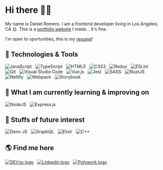 # Hi there 👋🏽

My name is Daniel Romero. I am a frontend developer living in Los Angeles, CA 🌞. This is a [portfolio website](https://dannys.io) I made... it's fine.

I'm open to oportunities, this is my [resume](https://docs.google.com/document/export?format=docx&id=1mZSSEM3O2QdVZbama5J-XO8HG-aLWdgwFY-zWv-cZcI)!

## 🧰 Technologies & Tools

![JavaScript](https://img.shields.io/badge/javascript-%23323330.svg?style=for-the-badge&logo=javascript&logoColor=%23F7DF1E)
&nbsp;
![TypeScript](https://img.shields.io/badge/typescript-%23007ACC.svg?style=for-the-badge&logo=typescript&logoColor=white)
&nbsp;
![HTML5](https://img.shields.io/badge/html5-%23E34F26.svg?style=for-the-badge&logo=html5&logoColor=white)
&nbsp;
![CSS3](https://img.shields.io/badge/css3-%231572B6.svg?style=for-the-badge&logo=css3&logoColor=white)
&nbsp;
![Redux](https://img.shields.io/badge/redux-%23593d88.svg?style=for-the-badge&logo=redux&logoColor=white)
&nbsp;
![ESLint](https://img.shields.io/badge/ESLint-4B3263?style=for-the-badge&logo=eslint&logoColor=white)
&nbsp;
![Git](https://img.shields.io/badge/git-%23F05033.svg?style=for-the-badge&logo=git&logoColor=white)
&nbsp;
![Visual Studio Code](https://img.shields.io/badge/Visual%20Studio%20Code-0078d7.svg?style=for-the-badge&logo=visual-studio-code&logoColor=white)
&nbsp;
![Vue.js](https://img.shields.io/badge/vuejs-%2335495e.svg?style=for-the-badge&logo=vuedotjs&logoColor=%234FC08D)
&nbsp;
![Jest](https://img.shields.io/badge/-jest-%23C21325?style=for-the-badge&logo=jest&logoColor=white)
&nbsp;
![SASS](https://img.shields.io/badge/SASS-hotpink.svg?style=for-the-badge&logo=SASS&logoColor=white)
&nbsp;
![NuxtJS](https://img.shields.io/badge/Nuxt-002E3B?style=for-the-badge&logo=nuxtdotjs&logoColor=#00DC82)
&nbsp;
![Netlify](https://img.shields.io/badge/netlify-%23000000.svg?style=for-the-badge&logo=netlify&logoColor=#00C7B7)
&nbsp;
![Webpack](https://img.shields.io/badge/webpack-%238DD6F9.svg?style=for-the-badge&logo=webpack&logoColor=black)
&nbsp;
![Storybook](https://img.shields.io/badge/-Storybook-FF4785?style=for-the-badge&logo=storybook&logoColor=white)
&nbsp;

## 🧐 What I am currently learning & improving on

![NodeJS](https://img.shields.io/badge/node.js-6DA55F?style=for-the-badge&logo=node.js&logoColor=white)
&nbsp;
![Express.js](https://img.shields.io/badge/express.js-%23404d59.svg?style=for-the-badge&logo=express&logoColor=%2361DAFB)

## 🔭 Stuffs of future interest

![Deno JS](https://img.shields.io/badge/deno%20js-000000?style=for-the-badge&logo=deno&logoColor=white)
&nbsp;
![GraphQL](https://img.shields.io/badge/-GraphQL-E10098?style=for-the-badge&logo=graphql&logoColor=white)
&nbsp;
![Elixir](https://img.shields.io/badge/elixir-%234B275F.svg?style=for-the-badge&logo=elixir&logoColor=white)
&nbsp;
![C++](https://img.shields.io/badge/c++-%2300599C.svg?style=for-the-badge&logo=c%2B%2B&logoColor=white)
&nbsp;

## 🌎 Find me here

[<img src="https://img.shields.io/badge/dev.to-0A0A0A?style=for-the-badge&logo=dev.to&logoColor=white" alt="DEV.to logo" title="DEV.to" />](https://dev.to/dannyk08)
&nbsp;
[<img src="https://img.shields.io/badge/linkedin-%230077B5.svg?style=for-the-badge&logo=linkedin&logoColor=white" alt="LinkedIn logo" title="LinkedIn" />](https://www.linkedin.com/in/dannyk08)
&nbsp;
[<img src="https://img.shields.io/badge/Polywork-543DE0?style=for-the-badge&logo=polywork&logoColor=black" alt="Polywork logo" title="Polywork" />](https://www.polywork.com/dannyk08)
&nbsp;
